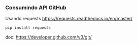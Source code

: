 ### Consumindo API GitHub


Usando requests https://requests.readthedocs.io/en/master/

```
pip install requests

```

doc: https://developer.github.com/v3/git/